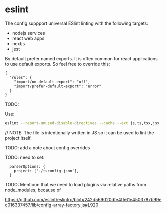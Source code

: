 # eslint

The config suppport universal ESlint linting with the following targets:

- nodejs services
- react web apps
- nextjs
- jest

By default prefer named exports. It is often common for react applications to use default exports. So feel free to
override this:

```jsonc
{
  "rules": {
    "import/no-default-export": "off",
    "import/prefer-default-export": "error"
  }
}
```

TODO:

Use:

```sh
eslint --report-unused-disable-directives --cache --ext js,ts,tsx,jsx . --max-warnings 0
```

// NOTE: The file is intentionally written in JS so it can be used to lint the project itself.

TODO: add a note about config overrides

TODO: need to set:

```
  parserOptions: {
    project: ['./tsconfig.json'],
  }
```

TODO: Mentioon that we need to load plugins via relative paths from node_modules, because of

https://github.com/eslint/eslintrc/blob/242d569020dfe4f561e4503787b99ec016337457/lib/config-array-factory.js#L920
